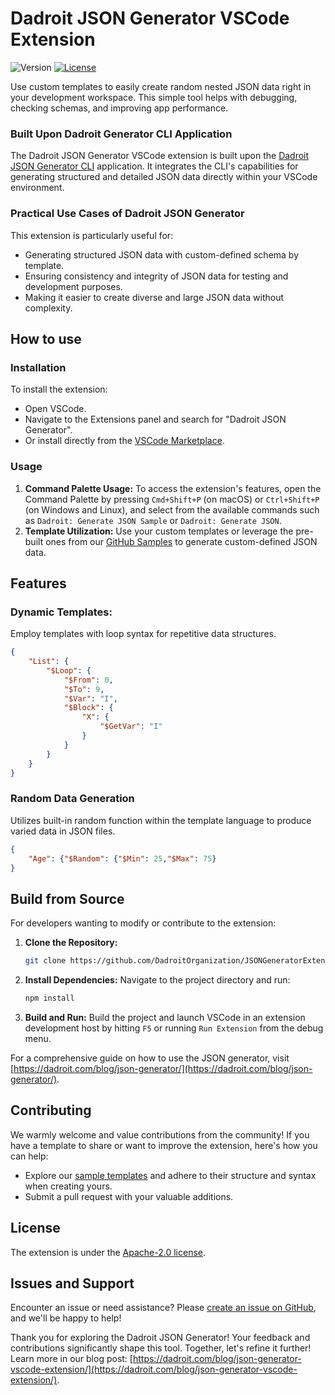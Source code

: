# Dadroit JSON Generator VSCode Extension
![Version](https://img.shields.io/badge/version-1.1.0-brightgreen) [![License](https://img.shields.io/badge/license-Apache%202.0-blue.svg)](https://github.com/DadroitOrganization/JSONGeneratorExtension/blob/main/LICENSE)

Use custom templates to easily create random nested JSON data right in your development workspace. This simple tool helps with debugging, checking schemas, and improving app performance.

### **Built Upon Dadroit Generator CLI Application**

The Dadroit JSON Generator VSCode extension is built upon the [Dadroit JSON Generator CLI](https://github.com/DadroitOrganization/Generator/tree/main) application. It integrates the CLI's capabilities for generating structured and detailed JSON data directly within your VSCode environment. 

### Practical Use Cases of Dadroit JSON Generator

This extension is particularly useful for:

- Generating structured JSON data with custom-defined schema by template.
- Ensuring consistency and integrity of JSON data for testing and development purposes.
- Making it easier to create diverse and large JSON data without complexity.

## How to use

### **Installation**

To install the extension:

- Open VSCode.
- Navigate to the Extensions panel and search for "Dadroit JSON Generator".
- Or install directly from the [VSCode Marketplace](https://marketplace.visualstudio.com/items?itemName=Dadroit.dadroit-json-generator).

### **Usage**

1. **Command Palette Usage:**
  To access the extension's features, open the Command Palette by pressing `Cmd+Shift+P` (on macOS) or `Ctrl+Shift+P` (on Windows and Linux), and select from the available commands such as `Dadroit: Generate JSON Sample` or `Dadroit: Generate JSON`.
2. **Template Utilization:**
  Use your custom templates or leverage the pre-built ones from our [GitHub Samples](https://github.com/DadroitOrganization/Generator/tree/main/Samples) to generate custom-defined JSON data.

## **Features**

### **Dynamic Templates:**

Employ templates with loop syntax for repetitive data structures.

```json
{
	"List": {
		"$Loop": {
			"$From": 0,
			"$To": 9,
			"$Var": "I",
			"$Block": {
				"X": {
					"$GetVar": "I"
				}
			}
		}
	}
}
```

### **Random Data Generation**

Utilizes built-in random function within the template language to produce varied data in JSON files.

```json
{
    "Age": {"$Random": {"$Min": 25,"$Max": 75}
}
```

## **Build from Source**

For developers wanting to modify or contribute to the extension:

1. **Clone the Repository:**
   
    ```bash
    git clone https://github.com/DadroitOrganization/JSONGeneratorExtension.git
    ```
    
2. **Install Dependencies:** Navigate to the project directory and run:
   
    ```bash
    npm install
    ```
    
3. **Build and Run:** Build the project and launch VSCode in an extension development host by hitting `F5` or running `Run Extension` from the debug menu.

For a comprehensive guide on how to use the JSON generator, visit [https://dadroit.com/blog/json-generator/](https://dadroit.com/blog/json-generator/).

## Contributing

We warmly welcome and value contributions from the community! If you have a template to share or want to improve the extension, here's how you can help:

- Explore our [sample templates](https://github.com/DadroitOrganization/Generator/tree/main/Samples) and adhere to their structure and syntax when creating yours.
- Submit a pull request with your valuable additions.

## License

The extension is under the [Apache-2.0 license](https://github.com/DadroitOrganization/JSONGeneratorExtension/blob/main/LICENSE).

## Issues and Support

Encounter an issue or need assistance? Please [create an issue on GitHub](https://github.com/DadroitOrganization/JSONGeneratorExtension/issues), and we'll be happy to help!

Thank you for exploring the Dadroit JSON Generator! Your feedback and contributions significantly shape this tool. Together, let's refine it further! Learn more in our blog post: [https://dadroit.com/blog/json-generator-vscode-extension/](https://dadroit.com/blog/json-generator-vscode-extension/).

